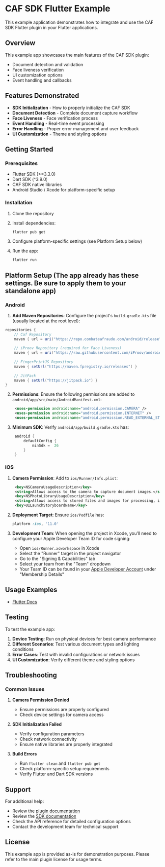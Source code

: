 # CAF SDK Flutter Example

This example application demonstrates how to integrate and use the CAF SDK Flutter plugin in your Flutter applications.

## Overview

This example app showcases the main features of the CAF SDK plugin:

- Document detection and validation
- Face liveness verification
- UI customization options
- Event handling and callbacks

## Features Demonstrated

- **SDK Initialization** - How to properly initialize the CAF SDK
- **Document Detection** - Complete document capture workflow
- **Face Liveness** - Face verification process
- **Event Handling** - Real-time event processing
- **Error Handling** - Proper error management and user feedback
- **UI Customization** - Theme and styling options

## Getting Started

### Prerequisites

- Flutter SDK (>=3.3.0)
- Dart SDK (^3.9.0)
- CAF SDK native libraries
- Android Studio / Xcode for platform-specific setup

### Installation

1. Clone the repository

2. Install dependencies:

   ```bash
   flutter pub get
   ```

3. Configure platform-specific settings (see Platform Setup below)

4. Run the app:
   ```bash
   flutter run
   ```

## Platform Setup (The app already has these settings. Be sure to apply them to your standalone app)

### Android

1. **Add Maven Repositories**: Configure the project's `build.gradle.kts` file (usually located at the root level):

```gradle
repositories {
    // Caf Repository
    maven { url = uri("https://repo.combateafraude.com/android/release") }
    
    // iProov Repository (required for Face Liveness)
    maven { url = uri("https://raw.githubusercontent.com/iProov/android/master/maven/") }
    
    // FingerPrintJS Repository
    maven { setUrl("https://maven.fpregistry.io/releases") }
    
    // JitPack
    maven { setUrl("https://jitpack.io") }
}
```

2. **Permissions**: Ensure the following permissions are added to `android/app/src/main/AndroidManifest.xml`:

   ```xml
    <uses-permission android:name="android.permission.CAMERA" />
    <uses-permission android:name="android.permission.INTERNET" />
    <uses-permission android:name="android.permission.READ_EXTERNAL_STORAGE" />
   ```

3. **Minimum SDK**: Verify `android/app/build.gradle.kts` has:
   ```kotlin
    android {
        defaultConfig {
            minSdk =  26
        }
    }
   ```

### iOS

1. **Camera Permission**: Add to `ios/Runner/Info.plist`:

   ```xml
    <key>NSCameraUsageDescription</key>
    <string>Allows access to the camera to capture document images.</string>
    <key>NSPhotoLibraryUsageDescription</key>
    <string>Allows access to stored files and images for processing, if necessary.</string>
    <key>UILaunchStoryboardName</key>
   ```

2. **Deployment Target**: Ensure `ios/Podfile` has:

   ```ruby
   platform :ios, '11.0'
   ```

3. **Development Team**: When opening the project in Xcode, you'll need to configure your Apple Developer Team ID for code signing:
   - Open `ios/Runner.xcworkspace` in Xcode
   - Select the "Runner" target in the project navigator
   - Go to the "Signing & Capabilities" tab
   - Select your team from the "Team" dropdown
   - Your Team ID can be found in your [Apple Developer Account](https://developer.apple.com/account) under "Membership Details"

## Usage Examples

- [Flutter Docs](https://docs.caf.io/caf-sdk/flutter/getting-started-with-the-sdk)

## Testing

To test the example app:

1. **Device Testing**: Run on physical devices for best camera performance
2. **Different Scenarios**: Test various document types and lighting conditions
3. **Error Cases**: Test with invalid configurations or network issues
4. **UI Customization**: Verify different theme and styling options

## Troubleshooting

### Common Issues

1. **Camera Permission Denied**

   - Ensure permissions are properly configured
   - Check device settings for camera access

2. **SDK Initialization Failed**

   - Verify configuration parameters
   - Check network connectivity
   - Ensure native libraries are properly integrated

3. **Build Errors**
   - Run `flutter clean` and `flutter pub get`
   - Check platform-specific setup requirements
   - Verify Flutter and Dart SDK versions

## Support

For additional help:

- Review the [plugin documentation](https://pub.dev/packages/caf_sdk)
- Review the [SDK documentation](https://docs.caf.io/caf-sdk/flutter/getting-started-with-the-sdk)
- Check the API reference for detailed configuration options
- Contact the development team for technical support

## License

This example app is provided as-is for demonstration purposes. Please refer to the main plugin license for usage terms.
